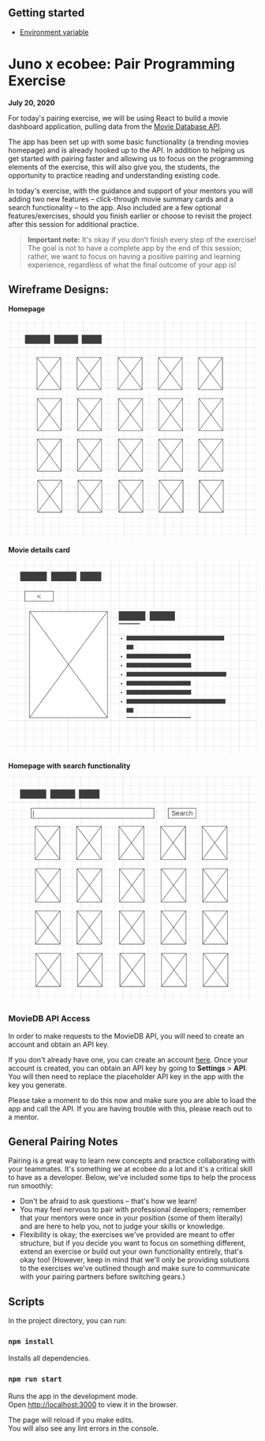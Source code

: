 


## Getting started
 - [Environment variable](docs/environment_variables.md)

# Juno x ecobee: Pair Programming Exercise
**July 20, 2020**

For today's pairing exercise, we will be using React to build a movie dashboard application, pulling data from the [Movie Database API](https://developers.themoviedb.org/3/getting-started/introduction/). 

The app has been set up with some basic functionality (a trending movies homepage) and is already hooked up to the API. In addition to helping us get started with pairing faster and allowing us to focus on the programming elements of the exercise, this will also give you, the students, the opportunity to practice reading and understanding existing code.

In today's exercise, with the guidance and support of your mentors you will adding two new features – click-through movie summary cards and a search functionality – to the app. Also included are a few optional features/exercises, should you finish earlier or choose to revisit the project after this session for additional practice.

> **Important note:** It's okay if you don't finish every step of the exercise! The goal is not to have a complete app by the end of this session; rather, we want to focus on having a positive pairing and learning experience, regardless of what the final outcome of your app is!

## Wireframe Designs:

**Homepage**

![homepage](docs/assets/homepage.png)

**Movie details card**

![movie details page](docs/assets/movie_detail.png)

**Homepage with search functionality**

![homepage with search](docs/assets/homepage_search.png)

### MovieDB API Access

In order to make requests to the MovieDB API, you will need to create an account and obtain an API key.

If you don't already have one, you can create an account [here](https://www.themoviedb.org/account/signup). Once your account is created, you can obtain an API key by going to **Settings** > **API**. You will then need to replace the placeholder API key in the app with the key you generate. 

Please take a moment to do this now and make sure you are able to load the app and call the API. If you are having trouble with this, please reach out to a mentor.

## General Pairing Notes 

Pairing is a great way to learn new concepts and practice collaborating with your teammates. It's something we at ecobee do a lot and it's a critical skill to have as a developer. Below, we've included some tips to help the process run smoothly:
- Don't be afraid to ask questions – that's how we learn! 
- You may feel nervous to pair with professional developers; remember that your mentors were once in your position (some of them literally) and are here to help you, not to judge your skills or knowledge.
- Flexibility is okay; the exercises we've provided are meant to offer structure, but if you decide you want to focus on something different, extend an exercise or build out your own functionality entirely, that's okay too! (However, keep in mind that we'll only be providing solutions to the exercises we've outlined though and make sure to communicate with your pairing partners before switching gears.)

## Scripts

In the project directory, you can run:

### `npm install`

Installs all dependencies.

### `npm run start`

Runs the app in the development mode.<br />
Open [http://localhost:3000](http://localhost:3000) to view it in the browser.

The page will reload if you make edits.<br />
You will also see any lint errors in the console.
